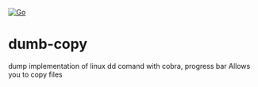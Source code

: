 [![Go](https://github.com/wwnbb/copy-on-steroids/actions/workflows/go.yml/badge.svg?branch=master)](https://github.com/wwnbb/copy-on-steroids/actions/workflows/go.yml)
# dumb-copy

dump implementation of linux dd comand with cobra, progress bar
Allows you to copy files

